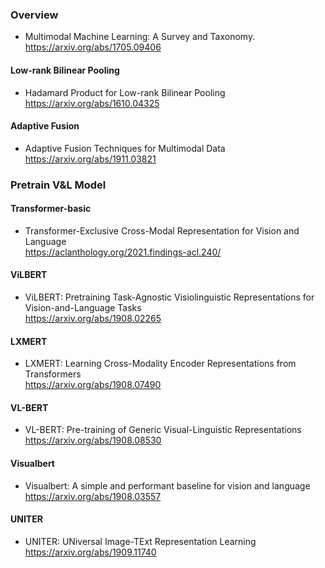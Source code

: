 ### Overview  
- Multimodal Machine Learning: A Survey and Taxonomy.  
https://arxiv.org/abs/1705.09406  

#### Low-rank Bilinear Pooling  
- Hadamard Product for Low-rank Bilinear Pooling  
https://arxiv.org/abs/1610.04325  

#### Adaptive Fusion  
- Adaptive Fusion Techniques for Multimodal Data  
https://arxiv.org/abs/1911.03821  

### Pretrain V&L Model  

#### Transformer-basic
- Transformer-Exclusive Cross-Modal Representation for Vision and Language  
https://aclanthology.org/2021.findings-acl.240/  

#### ViLBERT  
- ViLBERT: Pretraining Task-Agnostic Visiolinguistic Representations for Vision-and-Language Tasks  
https://arxiv.org/abs/1908.02265  

#### LXMERT  
- LXMERT: Learning Cross-Modality Encoder Representations from Transformers  
https://arxiv.org/abs/1908.07490  

#### VL-BERT  
- VL-BERT: Pre-training of Generic Visual-Linguistic Representations  
https://arxiv.org/abs/1908.08530  

#### Visualbert  
- Visualbert: A simple and performant baseline for vision and language  
https://arxiv.org/abs/1908.03557  

#### UNITER  
- UNITER: UNiversal Image-TExt Representation Learning  
https://arxiv.org/abs/1909.11740  
